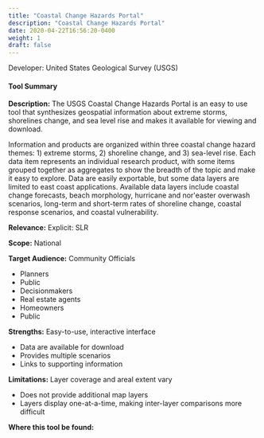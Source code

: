```yaml
---
title: "Coastal Change Hazards Portal"
description: "Coastal Change Hazards Portal"
date: 2020-04-22T16:56:20-0400
weight: 1
draft: false
---
```

Developer: United States Geological Survey (USGS)

#### Tool Summary
**Description:** The USGS Coastal Change Hazards Portal is an easy to use tool that synthesizes geospatial information about extreme storms, shorelines change, and sea level rise and makes it available for viewing and download. 

Information and products are organized within three coastal change hazard themes: 1) extreme storms, 2) shoreline change, and 3) sea-level rise. Each data item represents an individual research product, with some items grouped together as aggregates to show the breadth of the topic and make it easy to explore. Data are easily exportable, but some data layers are limited to east coast applications. Available data layers include coastal change forecasts, beach morphology, hurricane and nor'easter overwash scenarios, long-term and short-term rates of shoreline change, coastal response scenarios, and coastal vulnerability.

**Relevance:** Explicit: SLR

**Scope:** National

**Target Audience:** Community Officials
* Planners
* Public
* Decisionmakers
* Real estate agents
* Homeowners
* Public

**Strengths:** Easy-to-use, interactive interface
* Data are available for download
* Provides multiple scenarios
* Links to supporting information

**Limitations:** Layer coverage and areal extent vary
* Does not provide additional map layers
* Layers display one-at-a-time, making inter-layer comparisons more difficult

**Where this tool be found:** 
